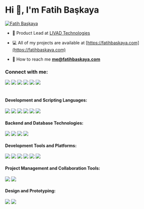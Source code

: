 <h1 align="left">Hi 👋, I'm Fatih Başkaya</h1>
<a href="https://linkedin.com/in/fatihbaskaya" target="_blank"><img src="https://readme-typing-svg.demolab.com?font=Fira+Code&pause=1000&color=4493f8&random=false&width=435&lines=I'm+a+Product+Designer.;I'm+also+a+Developer.;Entrepreneurial+spirit+drives+me.;Formerly+a+Twitch+streamer." alt="Fatih Başkaya" /></a>

- 🌟 Product Lead at [LIVAD Technologies](https://www.linkedin.com/company/livad-technologies)

- 💻 All of my projects are available at [https://fatihbaskaya.com](https://fatihbaskaya.com)

- 📩 How to reach me **me@fatihbaskaya.com**

<h3 align="left">Connect with me:</h3>
<p align="left">
<a href="https://linkedin.com/in/fatihbaskaya" target="_blank"><img src="https://img.shields.io/badge/LinkedIn-%230274B3.svg?logo=linkedin&logoColor=white"></a>
<a href="https://fatihbaskaya.com/dc" target="_blank"><img src="https://img.shields.io/badge/Discord-%235865F2.svg?logo=discord&logoColor=white"></a>
<a href="https://instagram.com/fatihbaskaya0" target="_blank"><img src="https://img.shields.io/badge/Instagram-%23ff0069.svg?logo=Instagram&logoColor=white"></a>
<a href="https://twitter.com/fatihbaskaya0" target="_blank"><img src="https://img.shields.io/badge/X-black.svg?logo=X&logoColor=white"></a>
<a href="https://twitch.tv/fatihbaskaya0" target="_blank"><img src="https://img.shields.io/badge/Twitch-%239146FF.svg?logo=Twitch&logoColor=white"></a>
<a href="https://youtube.com/@fatihbaskaya" target="_blank"><img src="https://img.shields.io/badge/YouTube-%23FF0000.svg?logo=YouTube&logoColor=white"></a>
</p>

<h1></h1>

<h4 align="left">Development and Scripting Languages:</h4>
<p align="left">
<img src="https://img.shields.io/badge/html5-%23E34F26.svg?style=for-the-badge&logo=html5&logoColor=white">
  <img src="https://img.shields.io/badge/css3-%231572B6.svg?style=for-the-badge&logo=css3&logoColor=white">
  <img src="https://img.shields.io/badge/javascript-%23323330.svg?style=for-the-badge&logo=javascript&logoColor=%23F7DF1E">
  <img src="https://img.shields.io/badge/typescript-%23007ACC.svg?style=for-the-badge&logo=typescript&logoColor=white">
  <img src="https://img.shields.io/badge/jquery-%230769AD.svg?style=for-the-badge&logo=jquery&logoColor=white">
  <img src="https://img.shields.io/badge/node.js-6DA55F?style=for-the-badge&logo=node.js&logoColor=white">
</p>

<h4 align="left">Backend and Database Technologies:</h4>
<p align="left">
 <img src="https://img.shields.io/badge/php-%237A86B8.svg?style=for-the-badge&logo=php&logoColor=white">
  <img src="https://img.shields.io/badge/mysql-4479A1.svg?style=for-the-badge&logo=mysql&logoColor=white">
  <img src="https://img.shields.io/badge/Oracle-C74634?style=for-the-badge&logo=oracle&logoColor=white">
  <img src="https://img.shields.io/badge/firebase-%23039BE5.svg?style=for-the-badge&logo=firebase">
</p>

<h4 align="left">Development Tools and Platforms:</h4>
<p align="left">
<img src="https://img.shields.io/badge/NPM-%23CB3837.svg?style=for-the-badge&logo=npm&logoColor=white">
  <img src="https://img.shields.io/badge/yarn-%232C8EBB.svg?style=for-the-badge&logo=yarn&logoColor=white">
  <img src="https://img.shields.io/badge/vite-%23646CFF.svg?style=for-the-badge&logo=vite&logoColor=white">
  <img src="https://img.shields.io/badge/vercel-%23000000.svg?style=for-the-badge&logo=vercel&logoColor=white">
  <img src="https://img.shields.io/badge/Cloudflare-F38020?style=for-the-badge&logo=Cloudflare&logoColor=white">
<img src="https://img.shields.io/badge/Socket.io-black?style=for-the-badge&logo=socket.io&badgeColor=010101">
</p>

<h4 align="left">Project Management and Collaboration Tools:</h4>
<p align="left">
 <img src="https://img.shields.io/badge/Notion-%23000000.svg?style=for-the-badge&logo=notion&logoColor=white">
  <img src="https://img.shields.io/badge/Crowdin-2E3340.svg?style=for-the-badge&logo=Crowdin&logoColor=white">
</p>

<h4 align="left">Design and Prototyping:</h4>
<p align="left">
<img src="https://img.shields.io/badge/figma-%235551FF.svg?style=for-the-badge&logo=figma&logoColor=white">
  <img src="https://img.shields.io/badge/adobe%20photoshop-%23001D34.svg?style=for-the-badge&logo=adobe%20photoshop&logoColor=white">
</p>
